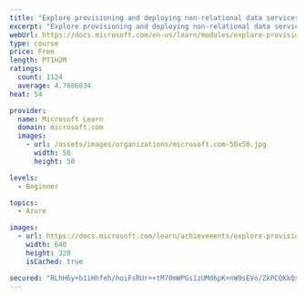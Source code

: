 ```yaml
---
title: "Explore provisioning and deploying non-relational data services in Azure"
excerpt: "Explore provisioning and deploying non-relational data services in Azure"
webUrl: https://docs.microsoft.com/en-us/learn/modules/explore-provision-deploy-non-relational-data-services-azure/
type: course
price: Free
length: PT1H2M
ratings:
  count: 1124
  average: 4.7686834
heat: 54

provider:
  name: Microsoft Learn
  domain: microsoft.com
  images:
    - url: /assets/images/organizations/microsoft.com-50x50.jpg
      width: 50
      height: 50

levels:
  - Beginner

topics:
  - Azure

images:
  - url: https://docs.microsoft.com/learn/achievements/explore-provision-deploy-non-relational-data-services-azure-social.png
    width: 640
    height: 320
    isCached: true

secured: "RLhH6y+b1iHhfeh/hoiFsRUr++tM70mWPGs1zUMd6pK+nW9sEVo/ZkPCQKkQsvpePe1gvV56RArxWKBdJHoXvAAhii5xNxDOWUS9bKzMur7k60XNebizhz4tIWEmahOyplFaU7H+MawSkJQXdhNF6mnXeif6btmD7V86OaqIbOThWh9fwDR0fNF5uArWMpXuY5GgvnCnHGhik+juRUSbhcCmwV/i7ydCfXGtKStjaEafJKf1UXRtroy+oVAGWpnRrIF1ppnRUIu1RqkNrMr6qxaieS+hTIxikz1fhfqJK5NpV1K0vHDmBt4jlR3s96sTktJwovwLaO1PCFErRSxcj8FLQpDqlNfFfPHzHUm53VVH8hi25WiiOGCFuSQ+yJnf2bFwsOyElLL6v0bm22tATJHOQURMZgmo/9T+cqNDRLA=;sq3NkAq2USZn8T1XJsE+wA=="
---
```



